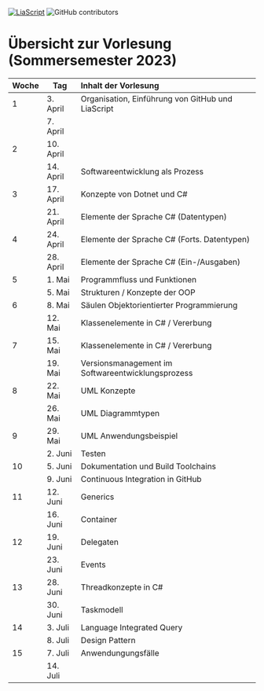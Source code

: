 [![LiaScript](https://raw.githubusercontent.com/LiaScript/LiaScript/master/badges/course.svg)](https://LiaScript.github.io/course/?URL) ![GitHub contributors](https://img.shields.io/github/contributors/TUBAF-IfI-LiaScript/VL_Softwareentwicklung)

# Übersicht zur Vorlesung (Sommersemester 2023)

<!--data-type="none"-->
| Woche | Tag       | Inhalt der Vorlesung                              |
| :---- | --------- | :------------------------------------------------ |
| 1     | 3. April  | Organisation, Einführung von GitHub und LiaScript |
|       | 7. April  |                                                   |
| 2     | 10. April |                                                   |
|       | 14. April | Softwareentwicklung als Prozess                   |
| 3     | 17. April | Konzepte von Dotnet und C#                        |
|       | 21. April | Elemente der Sprache C# (Datentypen)              |
| 4     | 24. April | Elemente der Sprache C# (Forts. Datentypen)       |
|       | 28. April | Elemente der Sprache C# (Ein-/Ausgaben)           |
| 5     | 1. Mai    | Programmfluss und Funktionen                      |
|       | 5. Mai    | Strukturen / Konzepte der OOP                     |
| 6     | 8. Mai    | Säulen Objektorientierter Programmierung          |
|       | 12. Mai   | Klassenelemente in C#  / Vererbung                |
| 7     | 15. Mai   | Klassenelemente in C#  / Vererbung                |
|       | 19. Mai   | Versionsmanagement im Softwareentwicklungsprozess |
| 8     | 22. Mai   | UML Konzepte                                      |
|       | 26. Mai   | UML Diagrammtypen                                 |
| 9     | 29. Mai   | UML Anwendungsbeispiel                            |
|       | 2. Juni   | Testen                                            |
| 10    | 5. Juni   | Dokumentation und Build Toolchains                |
|       | 9. Juni   | Continuous Integration in GitHub                  |
| 11    | 12. Juni  | Generics                                          |
|       | 16. Juni  | Container                                         |
| 12    | 19. Juni  | Delegaten                                         |
|       | 23. Juni  | Events                                            |
| 13    | 28. Juni  | Threadkonzepte in C#                              |
|       | 30. Juni  | Taskmodell                                        |
| 14    | 3. Juli   | Language Integrated Query                         |
|       | 8. Juli   | Design Pattern                                    |
| 15    | 7. Juli   | Anwendungungsfälle                                |
|       | 14. Juli  |                                                   |
